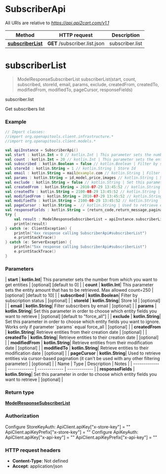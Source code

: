 # SubscriberApi

All URIs are relative to *https://api.api2cart.com/v1.1*

| Method | HTTP request | Description |
| ------------- | ------------- | ------------- |
| [**subscriberList**](SubscriberApi.md#subscriberList) | **GET** /subscriber.list.json | subscriber.list |


<a id="subscriberList"></a>
# **subscriberList**
> ModelResponseSubscriberList subscriberList(start, count, subscribed, storeId, email, params, exclude, createdFrom, createdTo, modifiedFrom, modifiedTo, pageCursor, responseFields)

subscriber.list

Get subscribers list

### Example
```kotlin
// Import classes:
//import org.openapitools.client.infrastructure.*
//import org.openapitools.client.models.*

val apiInstance = SubscriberApi()
val start : kotlin.Int = 0 // kotlin.Int | This parameter sets the number from which you want to get entities
val count : kotlin.Int = 20 // kotlin.Int | This parameter sets the entity amount that has to be retrieved. Max allowed count=250
val subscribed : kotlin.Boolean = false // kotlin.Boolean | Filter by subscription status
val storeId : kotlin.String = 1 // kotlin.String | Store Id
val email : kotlin.String = mail@example.com // kotlin.String | Filter subscribers by email
val params : kotlin.String = id,model,price,images // kotlin.String | Set this parameter in order to choose which entity fields you want to retrieve
val exclude : kotlin.String = false // kotlin.String | Set this parameter in order to choose which entity fields you want to ignore. Works only if parameter `params` equal force_all
val createdFrom : kotlin.String = 2010-07-29 13:45:52 // kotlin.String | Retrieve entities from their creation date
val createdTo : kotlin.String = 2100-08-29 13:45:52 // kotlin.String | Retrieve entities to their creation date
val modifiedFrom : kotlin.String = 2010-07-29 13:45:52 // kotlin.String | Retrieve entities from their modification date
val modifiedTo : kotlin.String = 2100-08-29 13:45:52 // kotlin.String | Retrieve entities to their modification date
val pageCursor : kotlin.String =  // kotlin.String | Used to retrieve entities via cursor-based pagination (it can't be used with any other filtering parameter)
val responseFields : kotlin.String = {return_code,return_message,pagination,result} // kotlin.String | Set this parameter in order to choose which entity fields you want to retrieve
try {
    val result : ModelResponseSubscriberList = apiInstance.subscriberList(start, count, subscribed, storeId, email, params, exclude, createdFrom, createdTo, modifiedFrom, modifiedTo, pageCursor, responseFields)
    println(result)
} catch (e: ClientException) {
    println("4xx response calling SubscriberApi#subscriberList")
    e.printStackTrace()
} catch (e: ServerException) {
    println("5xx response calling SubscriberApi#subscriberList")
    e.printStackTrace()
}
```

### Parameters
| **start** | **kotlin.Int**| This parameter sets the number from which you want to get entities | [optional] [default to 0] |
| **count** | **kotlin.Int**| This parameter sets the entity amount that has to be retrieved. Max allowed count&#x3D;250 | [optional] [default to 10] |
| **subscribed** | **kotlin.Boolean**| Filter by subscription status | [optional] |
| **storeId** | **kotlin.String**| Store Id | [optional] |
| **email** | **kotlin.String**| Filter subscribers by email | [optional] |
| **params** | **kotlin.String**| Set this parameter in order to choose which entity fields you want to retrieve | [optional] [default to &quot;force_all&quot;] |
| **exclude** | **kotlin.String**| Set this parameter in order to choose which entity fields you want to ignore. Works only if parameter &#x60;params&#x60; equal force_all | [optional] |
| **createdFrom** | **kotlin.String**| Retrieve entities from their creation date | [optional] |
| **createdTo** | **kotlin.String**| Retrieve entities to their creation date | [optional] |
| **modifiedFrom** | **kotlin.String**| Retrieve entities from their modification date | [optional] |
| **modifiedTo** | **kotlin.String**| Retrieve entities to their modification date | [optional] |
| **pageCursor** | **kotlin.String**| Used to retrieve entities via cursor-based pagination (it can&#39;t be used with any other filtering parameter) | [optional] |
| Name | Type | Description  | Notes |
| ------------- | ------------- | ------------- | ------------- |
| **responseFields** | **kotlin.String**| Set this parameter in order to choose which entity fields you want to retrieve | [optional] |

### Return type

[**ModelResponseSubscriberList**](ModelResponseSubscriberList.md)

### Authorization


Configure StoreKeyAuth:
    ApiClient.apiKey["x-store-key"] = ""
    ApiClient.apiKeyPrefix["x-store-key"] = ""
Configure ApiKeyAuth:
    ApiClient.apiKey["x-api-key"] = ""
    ApiClient.apiKeyPrefix["x-api-key"] = ""

### HTTP request headers

 - **Content-Type**: Not defined
 - **Accept**: application/json

